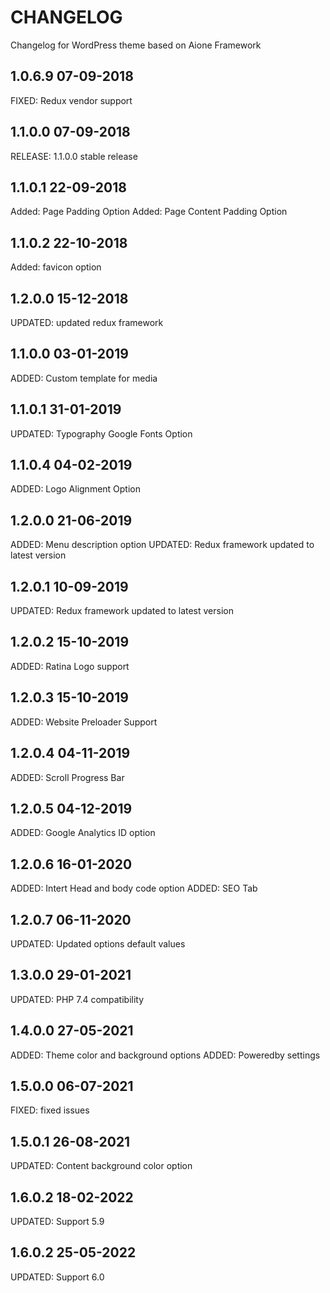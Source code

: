 # CHANGELOG
Changelog for WordPress theme based on Aione Framework

## 1.0.6.9 07-09-2018
FIXED: Redux vendor support

## 1.1.0.0 07-09-2018
RELEASE: 1.1.0.0 stable release 


## 1.1.0.1 22-09-2018
Added: Page Padding Option
Added: Page Content Padding Option

## 1.1.0.2 22-10-2018
Added: favicon option

## 1.2.0.0 15-12-2018
UPDATED: updated redux framework

## 1.1.0.0 03-01-2019
ADDED: Custom template for media

## 1.1.0.1 31-01-2019
UPDATED: Typography Google Fonts Option

## 1.1.0.4 04-02-2019
ADDED: Logo Alignment Option

## 1.2.0.0 21-06-2019
ADDED: Menu description option
UPDATED: Redux framework updated to latest version

## 1.2.0.1 10-09-2019
UPDATED: Redux framework updated to latest version

## 1.2.0.2 15-10-2019
ADDED: Ratina Logo support

## 1.2.0.3 15-10-2019
ADDED: Website Preloader Support

## 1.2.0.4 04-11-2019
ADDED: Scroll Progress Bar

## 1.2.0.5 04-12-2019
ADDED: Google Analytics ID option

## 1.2.0.6 16-01-2020
ADDED: Intert Head and body code option
ADDED: SEO Tab

## 1.2.0.7 06-11-2020
UPDATED: Updated options default values

## 1.3.0.0 29-01-2021
UPDATED: PHP 7.4 compatibility 

## 1.4.0.0 27-05-2021
ADDED: Theme color and background options 
ADDED: Poweredby settings 

## 1.5.0.0 06-07-2021
FIXED: fixed issues 

## 1.5.0.1 26-08-2021
UPDATED: Content background color option 

## 1.6.0.2 18-02-2022
UPDATED: Support 5.9

## 1.6.0.2 25-05-2022
UPDATED: Support 6.0